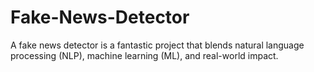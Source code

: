 # Fake-News-Detector
A fake news detector is a fantastic project that blends natural language processing (NLP), machine learning (ML), and real-world impact.
